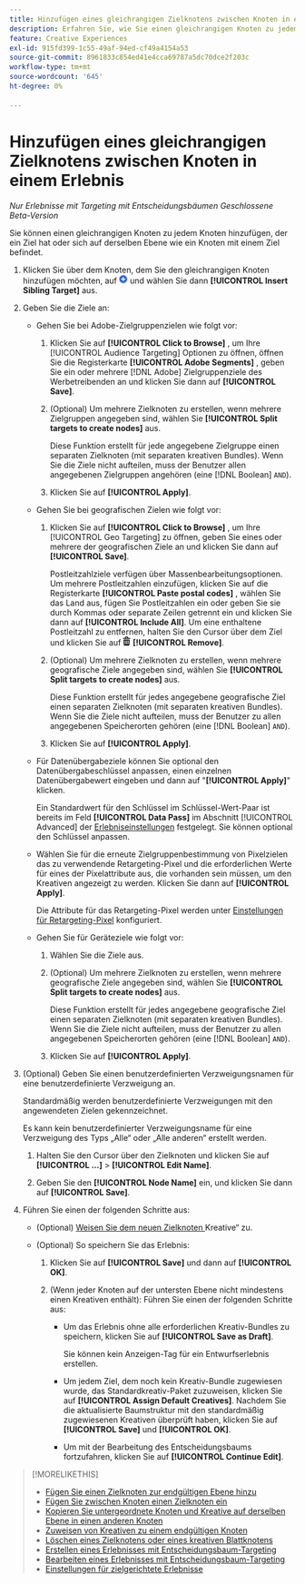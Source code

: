 ```yaml
---
title: Hinzufügen eines gleichrangigen Zielknotens zwischen Knoten in einem Erlebnis
description: Erfahren Sie, wie Sie einen gleichrangigen Knoten zu jedem Knoten hinzufügen, der ein Ziel hat oder sich auf derselben Ebene wie ein Knoten mit einem Ziel befindet.
feature: Creative Experiences
exl-id: 915fd399-1c55-49af-94ed-cf49a4154a53
source-git-commit: 8961833c854ed41e4cca69787a5dc70dce2f203c
workflow-type: tm+mt
source-wordcount: '645'
ht-degree: 0%

---
```


# Hinzufügen eines gleichrangigen Zielknotens zwischen Knoten in einem Erlebnis

*Nur Erlebnisse mit Targeting mit Entscheidungsbäumen*
*Geschlossene Beta-Version*

Sie können einen gleichrangigen Knoten zu jedem Knoten hinzufügen, der ein Ziel hat oder sich auf derselben Ebene wie ein Knoten mit einem Ziel befindet.

<!-- 1. Open the decision tree:


In a new experience


In an existing experience,
 -->

1. Klicken Sie über dem Knoten, dem Sie den gleichrangigen Knoten hinzufügen möchten, auf ![Hinzufügen](/help/creative/assets/add.png "Hinzufügen") und wählen Sie dann **[!UICONTROL Insert Sibling Target]** aus.

1. Geben Sie die Ziele an:

   * Gehen Sie bei Adobe-Zielgruppenzielen wie folgt vor:

      1. Klicken Sie auf **[!UICONTROL Click to Browse]** , um Ihre [!UICONTROL Audience Targeting] Optionen zu öffnen, öffnen Sie die Registerkarte **[!UICONTROL Adobe Segments]** , geben Sie ein oder mehrere [!DNL Adobe] Zielgruppenziele des Werbetreibenden an und klicken Sie dann auf **[!UICONTROL Save]**.

      1. (Optional) Um mehrere Zielknoten zu erstellen, wenn mehrere Zielgruppen angegeben sind, wählen Sie **[!UICONTROL Split targets to create nodes]** aus.

         Diese Funktion erstellt für jede angegebene Zielgruppe einen separaten Zielknoten (mit separaten kreativen Bundles). Wenn Sie die Ziele nicht aufteilen, muss der Benutzer allen angegebenen Zielgruppen angehören (eine [!DNL Boolean] `AND`).

      1. Klicken Sie auf **[!UICONTROL Apply]**.

   * Gehen Sie bei geografischen Zielen wie folgt vor:

      1. Klicken Sie auf **[!UICONTROL Click to Browse]** , um Ihre [!UICONTROL Geo Targeting] zu öffnen, geben Sie eines oder mehrere der geografischen Ziele an und klicken Sie dann auf **[!UICONTROL Save]**.

         Postleitzahlziele verfügen über Massenbearbeitungsoptionen. Um mehrere Postleitzahlen einzufügen, klicken Sie auf die Registerkarte **[!UICONTROL Paste postal codes]** , wählen Sie das Land aus, fügen Sie Postleitzahlen ein oder geben Sie sie durch Kommas oder separate Zeilen getrennt ein und klicken Sie dann auf **[!UICONTROL Include All]**. Um eine enthaltene Postleitzahl zu entfernen, halten Sie den Cursor über dem Ziel und klicken Sie auf ![Entfernen](/help/creative/assets/delete.png "Entfernen") **[!UICONTROL Remove]**.

      1. (Optional) Um mehrere Zielknoten zu erstellen, wenn mehrere geografische Ziele angegeben sind, wählen Sie **[!UICONTROL Split targets to create nodes]** aus.

         Diese Funktion erstellt für jedes angegebene geografische Ziel einen separaten Zielknoten (mit separaten kreativen Bundles). Wenn Sie die Ziele nicht aufteilen, muss der Benutzer zu allen angegebenen Speicherorten gehören (eine [!DNL Boolean] `AND`).

      1. Klicken Sie auf **[!UICONTROL Apply]**.

   * Für Datenübergabeziele können Sie optional den Datenübergabeschlüssel anpassen, einen einzelnen Datenübergabewert eingeben und dann auf &quot;**[!UICONTROL Apply]**&quot; klicken.

     Ein Standardwert für den Schlüssel im Schlüssel-Wert-Paar ist bereits im Feld **[!UICONTROL Data Pass]** im Abschnitt [!UICONTROL Advanced] der [Erlebniseinstellungen](experience-settings-targeting.md) festgelegt. Sie können optional den Schlüssel anpassen.

   * Wählen Sie für die erneute Zielgruppenbestimmung von Pixelzielen das zu verwendende Retargeting-Pixel und die erforderlichen Werte für eines der Pixelattribute aus, die vorhanden sein müssen, um den Kreativen angezeigt zu werden. Klicken Sie dann auf **[!UICONTROL Apply]**.

     Die Attribute für das Retargeting-Pixel werden unter [Einstellungen für Retargeting-Pixel](/help/creative/pixels/retargeting-pixel-manage.md) konfiguriert.

   * Gehen Sie für Geräteziele wie folgt vor:

      1. Wählen Sie die Ziele aus.

      1. (Optional) Um mehrere Zielknoten zu erstellen, wenn mehrere geografische Ziele angegeben sind, wählen Sie **[!UICONTROL Split targets to create nodes]** aus.

         Diese Funktion erstellt für jedes angegebene geografische Ziel einen separaten Zielknoten (mit separaten kreativen Bundles). Wenn Sie die Ziele nicht aufteilen, muss der Benutzer zu allen angegebenen Speicherorten gehören (eine [!DNL Boolean] `AND`).

      1. Klicken Sie auf **[!UICONTROL Apply]**.

1. (Optional) Geben Sie einen benutzerdefinierten Verzweigungsnamen für eine benutzerdefinierte Verzweigung an.

   Standardmäßig werden benutzerdefinierte Verzweigungen mit den angewendeten Zielen gekennzeichnet.

   Es kann kein benutzerdefinierter Verzweigungsname für eine Verzweigung des Typs „Alle“ oder „Alle anderen“ erstellt werden.

   1. Halten Sie den Cursor über den Zielknoten und klicken Sie auf **[!UICONTROL ...]** > **[!UICONTROL Edit Name]**.

   1. Geben Sie den **[!UICONTROL Node Name]** ein, und klicken Sie dann auf **[!UICONTROL Save]**.

1. Führen Sie einen der folgenden Schritte aus:

   * (Optional) [Weisen Sie dem neuen Zielknoten ](experience-assign-creative-bundles.md)Kreative“ zu.

   * (Optional) So speichern Sie das Erlebnis:

      1. Klicken Sie auf **[!UICONTROL Save]** und dann auf **[!UICONTROL OK]**.

      1. (Wenn jeder Knoten auf der untersten Ebene nicht mindestens einen Kreativen enthält): Führen Sie einen der folgenden Schritte aus:

         * Um das Erlebnis ohne alle erforderlichen Kreativ-Bundles zu speichern, klicken Sie auf **[!UICONTROL Save as Draft]**.

           Sie können kein Anzeigen-Tag für ein Entwurfserlebnis erstellen.

         * Um jedem Ziel, dem noch kein Kreativ-Bundle zugewiesen wurde, das Standardkreativ-Paket zuzuweisen, klicken Sie auf **[!UICONTROL Assign Default Creatives]**. Nachdem Sie die aktualisierte Baumstruktur mit den standardmäßig zugewiesenen Kreativen überprüft haben, klicken Sie auf **[!UICONTROL Save]** und **[!UICONTROL OK]**.

         * Um mit der Bearbeitung des Entscheidungsbaums fortzufahren, klicken Sie auf **[!UICONTROL Continue Edit]**.

>[!MORELIKETHIS]
>
>* [Fügen Sie einen Zielknoten zur endgültigen Ebene hinzu](experience-target-node-add-final.md)
>* [Fügen Sie zwischen Knoten einen Zielknoten ein](experience-target-node-add-inner.md)
>* [Kopieren Sie untergeordnete Knoten und Kreative auf derselben Ebene in einen anderen Knoten](experience-target-node-copy.md)
>* [Zuweisen von Kreativen zu einem endgültigen Knoten](experience-assign-creative-bundles.md)
>* [Löschen eines Zielknotens oder eines kreativen Blattknotens](/help/creative/experiences/experience-target-node-delete.md)
>* [Erstellen eines Erlebnisses mit Entscheidungsbaum-Targeting](experience-create-targeting.md)
>* [Bearbeiten eines Erlebnisses mit Entscheidungsbaum-Targeting](experience-edit-targeting.md)
>* [Einstellungen für zielgerichtete Erlebnisse](experience-settings-targeting.md)
